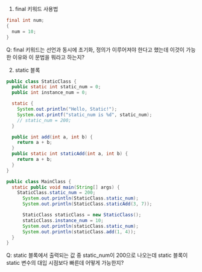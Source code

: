 1. final 키워드 사용법

```Java
final int num;
{
  num = 10;
}
```
Q: final 키워드는 선언과 동시에 초기화, 정의가 이루어져야 한다고 했는데 이것이 가능한 이유와 이 문법을 뭐라고 하는지?

2. static 블록

```Java
public class StaticClass {
  public static int static_num = 0;
  public int instance_num = 0;

  static {
    System.out.println("Hello, Static!");
    System.out.printf("static_num is %d", static_num);
    // static_num = 200;
  }

  public int add(int a, int b) {
    return a + b;
  }
  public static int staticAdd(int a, int b) {
    return a + b;
  }
}

public class MainClass {
  static public void main(String[] args) {
    StaticClass.static_num = 200;
      System.out.println(StaticClass.static_num);
      System.out.println(StaticClass.staticAdd(3, 7));

      StaticClass staticClass = new StaticClass();
      staticClass.instance_num = 10;
      System.out.println(staticClass.static_num);
      System.out.println(staticClass.add(1, 4));
  }
}
```
Q: static 블록에서 출력되는 값 중 static_num이 200으로 나오는데 static 블록이 static 변수의 대입 시점보다 빠른데 어떻게 가능한지?